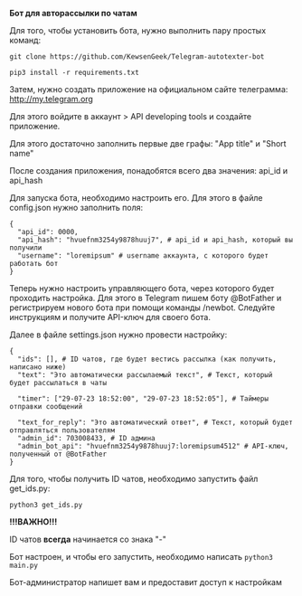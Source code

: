 **Бот для авторассылки по чатам**

Для того, чтобы установить бота, нужно выполнить пару простых команд:

`git clone https://github.com/KewsenGeek/Telegram-autotexter-bot`

``
pip3 install -r requirements.txt
``

Затем, нужно создать приложение на официальном сайте телеграмма: http://my.telegram.org

Для этого войдите в аккаунт > API developing tools и создайте приложение.

Для этого достаточно заполнить первые две графы: "App title" и "Short name"

После создания приложения, понадобятся всего два значения: api_id и api_hash

Для запуска бота, необходимо настроить его. Для этого в файле config.json нужно заполнить поля:

````
{ 
  "api_id": 0000,
  "api_hash": "hvuefnm3254y9878huuj7", # api_id и api_hash, который вы получили
  "username": "loremipsum" # username аккаунта, с которого будет работать бот
}
````

Теперь нужно настроить управляющего бота, через которого будет проходить настройка. 
Для этого в Telegram пишем боту @BotFather и регистрируем нового бота при помощи команды /newbot. 
Следуйте инструкциям и получите API-ключ для своего бота. 

Далее в файле settings.json нужно провести настройку:

````
{
  "ids": [], # ID чатов, где будет вестись рассылка (как получить, написано ниже)
  "text": "Это автоматически рассылаемый текст", # Текст, который будет рассылаться в чаты
  
  "timer": ["29-07-23 18:52:00", "29-07-23 18:52:05"], # Таймеры отправки сообщений
  
  "text_for_reply": "Это автоматический ответ", # Текст, который будет отправляться пользователям
  "admin_id": 703008433, # ID админа
  "admin_bot_api": "hvuefnm3254y9878huuj7:loremipsum4512" # API-ключ, полученный от @BotFather
}
````

Для того, чтобы получить ID чатов, необходимо запустить файл get_ids.py:

`python3 get_ids.py`

**!!!ВАЖНО!!!**

ID чатов **всегда** начинается со знака "-"

Бот настроен, и чтобы его запустить, необходимо написать `python3 main.py`

Бот-администратор напишет вам и предоставит доступ к настройкам
